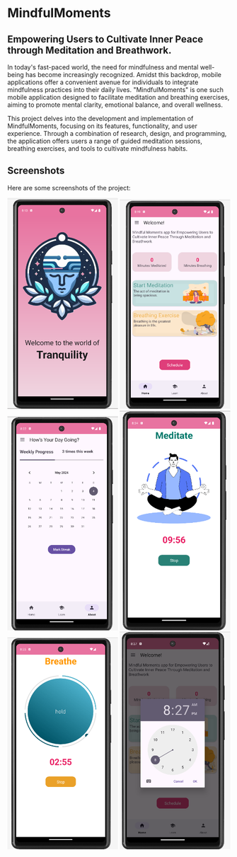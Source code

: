 # MindfulMoments
## Empowering Users to Cultivate Inner Peace through Meditation and Breathwork.
<p>In today's fast-paced world, the need for mindfulness and mental well-being has become increasingly recognized. Amidst this backdrop, mobile applications offer a convenient avenue for individuals to integrate mindfulness practices into their daily lives. "MindfulMoments" is one such mobile application designed to facilitate meditation and breathing exercises, aiming to promote mental clarity, emotional balance, and overall wellness.</p>

<p>This project delves into the development and implementation of MindfulMoments, focusing on its features, functionality, and user experience. Through a combination of research, design, and programming, the application offers users a range of guided meditation sessions, breathing exercises, and tools to cultivate mindfulness habits.</p>

## Screenshots

Here are some screenshots of the project:

<img src="screenshots/Screenshot%202024-05-04%20201335.png" alt="Screenshot 1" style="width: 250px; height: auto;">

<img src="screenshots/Screenshot%202024-05-04%20202004.png" alt="Screenshot 2" style="width: 250px; height: auto;">

<img src="https://github.com/ashwinikumar2003/MindfulMoments/blob/main/screenshots/Screenshot%202024-05-04%20202243.png" alt="Screenshot 3" style="width: 250px; height: auto;">

<img src="https://github.com/ashwinikumar2003/MindfulMoments/blob/main/screenshots/Screenshot%202024-05-04%20202449.png" alt="Screenshot 4" style="width: 250px; height: auto;">

<img src="https://github.com/ashwinikumar2003/MindfulMoments/blob/main/screenshots/Screenshot%202024-05-04%20202605.png" alt="Screenshot 5" style="width: 250px; height: auto;">

<img src="https://github.com/ashwinikumar2003/MindfulMoments/blob/main/screenshots/Screenshot%202024-05-04%20202722.png" alt="Screenshot 6" style="width: 250px; height: auto;">
